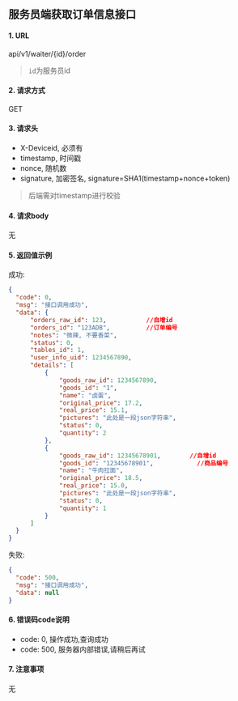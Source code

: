 ## 服务员端获取订单信息接口

#### 1. URL

api/v1/waiter/{id}/order

> `id`为服务员id

#### 2. 请求方式

GET

#### 3. 请求头

- X-Deviceid, 必须有
- timestamp, 时间戳
- nonce, 随机数
- signature, 加密签名, signature=SHA1(timestamp+nonce+token)

> 后端需对timestamp进行校验

#### 4. 请求body

无

#### 5. 返回值示例

成功:
```json
{
  "code": 0,
  "msg": "接口调用成功",
  "data": {
      "orders_raw_id": 123,           //自增id
      "orders_id": "123ADB",          //订单编号
      "notes": "微辣, 不要香菜",
      "status": 0,
      "tables_id": 1,
      "user_info_uid": 1234567890,
      "details": [
          {
              "goods_raw_id": 1234567890,
              "goods_id": "1",
              "name": "卤蛋",
              "original_price": 17.2,
              "real_price": 15.1,
              "pictures": "此处是一段json字符串",
              "status": 0,
              "quantity": 2
          },
          {
              "goods_raw_id": 12345678901,        //自增id
              "goods_id": "12345678901",            //商品编号
              "name": "牛肉拉面",
              "original_price": 18.5,
              "real_price": 15.0,
              "pictures": "此处是一段json字符串",
              "status": 0,
              "quantity": 1
          }
      ]
  }
}
```

失败:
```json
{
  "code": 500,
  "msg": "接口调用成功",
  "data": null
}
```

#### 6. 错误码code说明

- code: 0, 操作成功,查询成功
- code: 500, 服务器内部错误,请稍后再试

#### 7. 注意事项

无